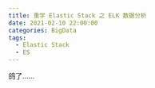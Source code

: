 ```yaml
---
title: 重学 Elastic Stack 之 ELK 数据分析
date: 2021-02-10 22:00:00
categories: BigData
tags:
  - Elastic Stack
  - ES
---
```


鸽了……

<!--more-->

